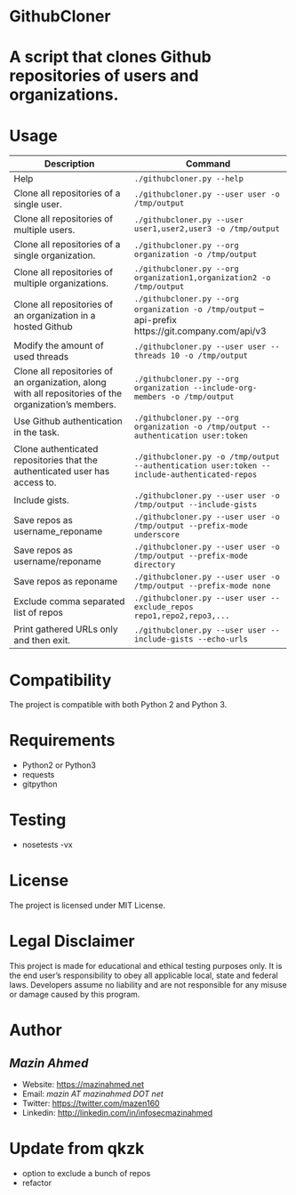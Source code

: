 # GithubCloner

# A script that clones Github repositories of users and organizations.

# Usage

<table style="width:99%;"><colgroup><col style="width: 43%" /><col style="width: 56%" /></colgroup><thead><tr class="header"><th>Description</th><th>Command</th></tr></thead><tbody><tr class="odd"><td>Help</td><td><code>./githubcloner.py --help</code></td></tr><tr class="even"><td>Clone all repositories of a single user.</td><td><code>./githubcloner.py --user user -o /tmp/output</code></td></tr><tr class="odd"><td>Clone all repositories of multiple users.</td><td><code>./githubcloner.py --user user1,user2,user3 -o /tmp/output</code></td></tr><tr class="even"><td>Clone all repositories of a single organization.</td><td><code>./githubcloner.py --org organization -o /tmp/output</code></td></tr><tr class="odd"><td>Clone all repositories of multiple organizations.</td><td><code>./githubcloner.py --org organization1,organization2 -o /tmp/output</code></td></tr><tr class="even"><td>Clone all repositories of an organization in a hosted Github</td><td><code>./githubcloner.py --org organization -o /tmp/output</code> –api-prefix https://git.company.com/api/v3</td></tr><tr class="odd"><td>Modify the amount of used threads</td><td><code>./githubcloner.py --user user --threads 10 -o /tmp/output</code></td></tr><tr class="even"><td>Clone all repositories of an organization, along with all repositories of the organization’s members.</td><td><code>./githubcloner.py --org organization --include-org-members -o /tmp/output</code></td></tr><tr class="odd"><td>Use Github authentication in the task.</td><td><code>./githubcloner.py --org organization -o /tmp/output --authentication user:token</code></td></tr><tr class="even"><td>Clone authenticated repositories that the authenticated user has access to.</td><td><code>./githubcloner.py -o /tmp/output --authentication user:token --include-authenticated-repos</code></td></tr><tr class="odd"><td>Include gists.</td><td><code>./githubcloner.py --user user -o /tmp/output --include-gists</code></td></tr><tr class="even"><td>Save repos as username_reponame</td><td><code>./githubcloner.py --user user -o /tmp/output --prefix-mode underscore</code></td></tr><tr class="odd"><td>Save repos as username/reponame</td><td><code>./githubcloner.py --user user -o /tmp/output --prefix-mode directory</code></td></tr><tr class="even"><td>Save repos as reponame</td><td><code>./githubcloner.py --user user -o /tmp/output --prefix-mode none</code></td></tr><tr class="odd"><td>Exclude comma separated list of repos</td><td><code>./githubcloner.py --user user -- exclude_repos repo1,repo2,repo3,...</code></td></tr><tr class="even"><td>Print gathered URLs only and then exit.</td><td><code>./githubcloner.py --user user --include-gists --echo-urls</code></td></tr></tbody></table>

# Compatibility

The project is compatible with both Python 2 and Python 3.

# Requirements

- Python2 or Python3
- requests
- gitpython

# Testing

- nosetests -vx

# License

The project is licensed under MIT License.

# Legal Disclaimer

This project is made for educational and ethical testing purposes only. It is the end user’s responsibility to obey all applicable local, state and federal laws. Developers assume no liability and are not responsible for any misuse or damage caused by this program.

# Author

## _Mazin Ahmed_

- Website: <https://mazinahmed.net>
- Email: _mazin AT mazinahmed DOT net_
- Twitter: <https://twitter.com/mazen160>
- Linkedin: <http://linkedin.com/in/infosecmazinahmed>

# Update from qkzk

- option to exclude a bunch of repos
- refactor
